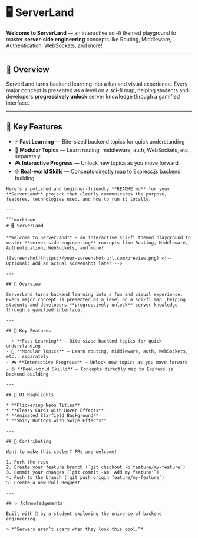 # 🖥️ ServerLand

**Welcome to ServerLand** — an interactive sci-fi themed playground to master **server-side engineering** concepts like Routing, Middleware, Authentication, WebSockets, and more!

---

## 🚀 Overview

ServerLand turns backend learning into a fun and visual experience. Every major concept is presented as a level on a sci-fi map, helping students and developers **progressively unlock** server knowledge through a gamified interface.

---

## 🎯 Key Features

- ⚡ **Fast Learning** — Bite-sized backend topics for quick understanding  
- 🧩 **Modular Topics** — Learn routing, middleware, auth, WebSockets, etc., separately  
- 🎮 **Interactive Progress** — Unlock new topics as you move forward  
- 🌐 **Real-world Skills** — Concepts directly map to Express.js backend building  

```
Here’s a polished and beginner-friendly **README.md** for your **ServerLand** project that clearly communicates the purpose, features, technologies used, and how to run it locally:

---

```markdown
# 🖥️ ServerLand

**Welcome to ServerLand** — an interactive sci-fi themed playground to master **server-side engineering** concepts like Routing, Middleware, Authentication, WebSockets, and more!

![screenshot](https://your-screenshot-url.com/preview.png) <!-- Optional: Add an actual screenshot later -->

---

## 🚀 Overview

ServerLand turns backend learning into a fun and visual experience. Every major concept is presented as a level on a sci-fi map, helping students and developers **progressively unlock** server knowledge through a gamified interface.

---

## 🎯 Key Features

- ⚡ **Fast Learning** — Bite-sized backend topics for quick understanding  
- 🧩 **Modular Topics** — Learn routing, middleware, auth, WebSockets, etc., separately  
- 🎮 **Interactive Progress** — Unlock new topics as you move forward  
- 🌐 **Real-world Skills** — Concepts directly map to Express.js backend building  

---

## 📸 UI Highlights

* **Flickering Neon Titles**
* **Glassy Cards with Hover Effects**
* **Animated Starfield Background**
* **Shiny Buttons with Swipe Effects**

---

## 🤝 Contributing

Want to make this cooler? PRs are welcome!

1. Fork the repo
2. Create your feature branch (`git checkout -b feature/my-feature`)
3. Commit your changes (`git commit -am 'Add my feature'`)
4. Push to the branch (`git push origin feature/my-feature`)
5. Create a new Pull Request

---

## ✨ Acknowledgements

Built with 💙 by a student exploring the universe of backend engineering.

> *“Servers aren’t scary when they look this cool.”*

